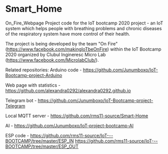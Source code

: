 # Smart_Home
On_Fire_Webpage
Project code for the IoT bootcamp 2020 project - an IoT system which helps people with breathing problems and chronic diseases of the respiratory system have more control of their health.

The project is being developed by the team "On Fire" (https://www.facebook.com/makingIoTbeOnFire) within the IoT Bootcamp 2020 organized by Clubul Ingineresc Micro Lab (https://www.facebook.com/MicrolabClub/).

Related repositories:
Arduino code - https://github.com/Junumboxo/IoT-Bootcamp-project-Arduino

Web page with statistics - https://github.com/alexandra0292/alexandra0292.github.io

Telegram bot - https://github.com/Junumboxo/IoT-Bootcamp-project-Telegram

Local MQTT server - https://github.com/rms11-source/Smart-Home

AI - https://github.com/Junumboxo/IoT-project-bootcamp-AI

ESP code - https://github.com/rms11-source/IoT---BOOTCAMP/tree/master/ESP_IN
https://github.com/rms11-source/IoT---BOOTCAMP/tree/master/ESP_OUT
           
